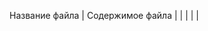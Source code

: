Название файла | Содержимое файла
               |
               |
               |
               |
               |
